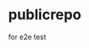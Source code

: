 # publicrepo
for e2e test






















































































































































































































































































































































































































































































































































































































































































































































































































































































































































































































































































































































































































































































































































































































































































































































































































































































































































































































































































































































































































































































































































































































































































































































































































































































































































































































































































































































































































































